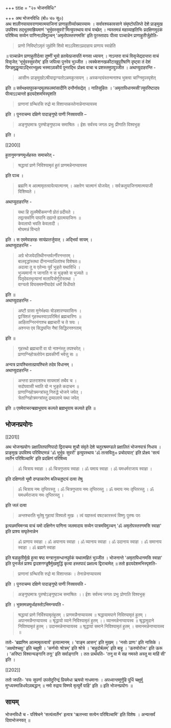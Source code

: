 +++
title = "२० भोजनविधिः"

+++
अथ भोजनविधिः (बो० ध० सू०)  
अथ शालीनयायावराणामात्मयाजिनां प्राणाहुतीर्व्याख्यास्यामः । सर्वावश्यकावसाने संमृष्टोपलिप्ते देशे प्राङ्मुख उपविश्य तद्भूतमाह्रियमाणं 'भूर्भुवस्सुवरो'मित्युपस्थाय वाचं यच्छेत् । न्यस्तमन्नं महाव्याहृतिभिः प्रदक्षिणमुदकं परिषिच्य सव्येन पाणिनाऽविमुञ्चन् 'अमृतोपस्तरणमसि' इति पुरस्तादपः पीत्वा पञ्चान्नेन प्राणाहुतीर्जुहोति-  

> प्राणो निविष्टोऽमृतं जुहोमि शिवो माऽऽविशाऽप्रदाहाय प्राणाय स्वाहेति  

॥ पञ्चान्नेन प्राणाहुतीर्दत्वा तूष्णीं भूयो व्रतयेत्प्रजापतिं मनसा ध्यायन् । नाऽन्तरा वाचं विसृजेद्यदन्तरा वाचं विसृजेत् 'भूर्भुवस्सुवरोम्' इति जपित्वा पुनरेव भुञ्जीत । त्वक्केशनखकीटाखुपुरीषाणि दृष्ट्वा तं देशं पिण्डमुद्धृत्याऽद्भिरभ्युक्ष्य भस्माऽवकीर्य पुनरद्भिः प्रोक्ष्य वाचा च प्रशस्तमुपयुञ्जीत । अथाप्युदाहरन्ति -  

> आसीनः प्राङ्मुखोऽश्रीयाद्वाग्यतोऽन्नमकुत्सयन् । अस्कन्दयंस्तन्मनाश्च भुक्त्वा चाग्निमुपस्पृशेत्  

 इति ॥ सर्वभक्ष्यापूपकन्दमूलफलमांसादीनि दन्तैर्नावद्येत् । नातिसुहितः । 'अमृतापिधानमसी'त्युपरिष्टादपः पीत्वाऽऽचान्तो हृदयदेशमभिस्पृशति  
 
> प्राणानां ग्रन्थिरसि रुद्रो मा विशान्तकस्तेनान्नेनाप्यायस्व  

इति । पुनराचम्य दक्षिणे पादाङ्गुष्ठे पाणी निस्रावयति –  

> अङ्गुष्ठमात्रः पुरुषोङ्गुष्ठञ्च समाश्रितः । ईशः सर्वस्य जगतः प्रभुः प्रीणाति विश्वभुक्  

इति ।  

[[200]]  

हुतानुमन्त्रणमूर्ध्वहस्तः समाचरेत् -  

> श्रद्धायां प्राणे निविश्यामृतं हुतं प्राणमन्नेनाप्यायस्व  

इति पञ्च ।  

> ब्रह्मणि म आत्मामृतत्वायेत्यात्मानम् । अक्षरेण चात्मानं योजयेत् । सर्वक्रतुयाजिनामात्मयाजी विशिष्यते ।  

अथाप्युदाहरन्ति -  

> यथा हि तूलमैषीकमग्नौ प्रोतं प्रदीयते ।  
तद्वत्सर्वाणि पापानि दह्यन्ते ह्यात्मयाजिनः ॥  
केवलाघो भवति केवलादी ।  
मोघमन्नं विन्दते  

इति । स एवमेवाहरहः सायंप्रातर्जुयात् । अद्भिर्वा सायम् ।  
अथाप्युदाहरन्ति -  

> अग्रे भोजयेदतिथीनन्तर्वर्त्नीरनन्तरम् ।  
बालवृद्धांस्तथा दीनान्व्याधितांश्च विशेषतः॥  
अदत्वा तु य एतेभ्यः पूर्वं भुङ्ते यथाविधि ।  
भुज्यमानो न जानाति न स भुङ्क्ते स भुज्यते ॥  
पितृदेवतभृत्यानां मातापित्रोर्गुरोस्तथा ।  
वाग्यतो विघसमश्नीयादेवं धर्मो विधीयते  

इति ॥  
अथाप्युदाहरन्ति -  

> अष्टौ ग्रासा मुनेर्भक्ष्याः षोडशारण्यवासिनः ।  
द्वात्रिंशतं गृहस्थस्याऽपरिमितं ब्रह्मचारिणः ॥  
आहिताग्निरनंगाश्च ब्रह्मचारी च ते त्रयः ।  
अश्नन्त एव सिद्ध्यन्ति नैषां सिद्धिरनश्नताम्  

इति ॥   

> गृहस्थो ब्रह्मचारी वा यो नाश्नंस्तु तपश्चरेत् ।  
प्राणाग्निहोत्रलोपेन ह्यवकीर्णी भवेत्तु सः ॥  

अन्यत्र प्रायश्चित्तात्प्रायश्चित्ते तदेव विधानम् ।  
अथाप्युदाहरन्ति -  

> अन्तरा प्रातराशश्च सायमाशं तथैव च ।  
सदोपवासी भवति यो न भुङ्ते कदाचन ॥  
प्राणाग्निहोत्रमन्त्रांस्तु निरुद्धे भोजने जपेत् ।  
त्रेताग्निहोत्रमन्त्रांस्तु द्रव्यालाभे यथा जपेत्  

इति ॥ एवमेवाचरन्ब्रह्मभूयाय कल्पते ब्रह्मभूयाय कल्पते इति ॥


## भोजनप्रयोगः  

[[201]]  

अथ भोजनप्रयोगः प्रक्षालितपाणिपादो द्विराचम्य शुचौ संवृते देशे चतुरश्रमण्डले प्रक्षालितं भोजनपात्रं निधाय । प्राङ्मुख उपविश्य परिविष्टमन्नं 'ॐ भूर्भुवः सुवरों' इत्युपस्थाय 'ॐ तत्सवितुः० प्रचोदयात्' इति प्रोक्ष्य 'सत्यं त्वर्तेन परिषिञ्चामि' इति प्रदक्षिणं परिषिच्य  

> ॐ चित्राय स्वाहा । ॐ चित्रगुप्ताय स्वाहा । ॐ यमाय स्वाहा । ॐ यमधर्मराजाय स्वाहा ।  

इति दक्षिणतो भूमौ दण्डाकारेण बलिचतुष्टयं दत्वा तेषु  

> ॐ चित्राय नमः तृप्तिरस्तु । ॐ चित्रगुप्ताय नमः तृप्तिरस्तु । ॐ यमाय नमः तृप्तिरस्तु । ॐ यमधर्मराजाय नमः तृप्तिरस्तु ।  

इति जलं दत्वा  

> अन्तश्चरति भूतेषु गुहायां विश्वतो मुखः । त्वं यज्ञस्त्वं वषटकारस्त्वं विष्णुः पुरुषः परः  

इत्यन्नमभिमन्त्र्य वाचं यमो दक्षिणेन पाणिना जलमादाय सव्येन पात्रमविमुञ्चन् 'ॐ अमृतोपस्तरणमसि स्वाहा' इति प्राश्य सघृतेनान्नेन  
 
> ॐ प्राणाय स्वाहा । ॐ अपानाय स्वाहा । ॐ व्यानाय स्वाहा । ॐ उदानाय स्वाहा । ॐ समानाय स्वाहा । ॐ ब्रह्मणे स्वाहा  
 
इति षडाहुतीर्मुखे हुत्वा षष्ठ मन्त्रानुसन्धानपूर्वकं यथात्महितं भुञ्जीत । भोजनान्ते 'अमृतापिधानमसि स्वाहा' इति पुनर्जलं प्राश्य द्वादशगण्डूषैर्मुखशुद्धिं कृत्वा हस्तपादं प्रक्षाल्य द्विराचामेत् ॥ ततो हृदयदेशमभिस्पृशति-  
 
> प्राणानां ग्रन्थिरसि रुद्रो मा विशान्तकः । तेनान्नेनाप्यायस्व  
 
इति । पुनराचम्य दक्षिणे पादाङ्गुष्ठे पाणी निस्रावयति -  
 
> अङ्गुष्ठमात्रः पुरुषोऽङ्गुष्ठञ्च समाश्रितः ।। ईशः सर्वस्य जगतः प्रभुः प्रोणाति विश्वभुक्  
 
इति । भुक्तमन्नमूर्ध्वहस्तोऽभिमन्त्रयति -  
 
> श्रद्धायां प्राणे निर्विश्यामृतंहुतम् । प्राणमन्नैनाप्यायस्व ॥ श्रद्धायामपाने निविश्यामृतं हुतम् । अपानमन्नैनाप्यायस्व ॥ श्रृद्धायो व्याने निविश्यामृतं हुतम् ।। व्यानमन्नेनाप्यायस्व ॥ श्रृद्धामुदाने निविश्यामृतं हुतम् । उदानमन्नेनाप्यायस्व ॥ श्रृद्धायां समाने निविश्यामृतं हुतम् । समानमन्नेनाप्यायस्व ॥  
 
ततो- 'ब्रह्मणिम आत्मामृतत्वार्य' इत्यात्मानम् । 'वाङ्म आसन्' इति मुखम् । 'नसोः प्राणः' इति नासिके । 'अक्ष्योश्चक्षुः' इति चक्षुषी । 'कर्णयोः श्रोत्रम्' इति श्रोत्रे । 'बाहुदोर्बलम्' इति बाहू । 'ऊरुवोरोजः' इति ऊरू । 'अरिष्टा विश्वान्यङ्गानि तनूः' इति सर्वाङ्गानि । ततः प्रार्थयति- 'तनु वा मे सह नमस्ते अस्तु मा माहिं सी' इति ।  

[[202]]  

ततो जपति- 'वयः सुपर्णा उपसेदुरिन्द्रं प्रियमेधा ऋषयो नाधमानाः । अपध्वान्तमूर्णुहि पूर्धि चक्षुर्मु मुग्ध्यस्मान्निधयेऽवबद्धान् ॥ नमो रुद्राय विष्णवे मृत्युर्मे पाहि' इति ॥ इति भोजनप्रयोगः ॥

## सायम्
भोजनविधौ च - परिषेचने 'सत्यंत्वर्तेन' इत्यत्र 'ऋतन्त्वा सत्येन परिषिञ्चामि' इति विशेषः । अन्यत्सर्वं दिवाभोजनवत् ॥
